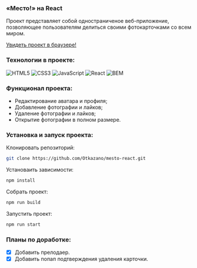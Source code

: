 ### «‎Место!»‎ на React
Проект представляет собой одностраниченое веб-приложение, позволяющее пользователям делиться своими фотокарточками со всем миром. 

[Увидеть проект в браузере!](https://otkazano.github.io/mesto-react/)

### Технологии в проекте:  
![HTML5](https://img.shields.io/badge/html5-%23E34F26.svg?style=for-the-badge&logo=html5&logoColor=white)
![CSS3](https://img.shields.io/badge/css3-%231572B6.svg?style=for-the-badge&logo=css3&logoColor=white)
![JavaScript](https://img.shields.io/badge/javascript-%23323330.svg?style=for-the-badge&logo=javascript&logoColor=%23F7DF1E)
![React](https://img.shields.io/badge/react-%2320232a.svg?style=for-the-badge&logo=react&logoColor=%2361DAFB)
![BEM](https://img.shields.io/badge/BEM-74aa9c?style=for-the-badge)

### Функционал проекта:
* Редактирование аватара и профиля;
* Добавление фотографии и лайков;
* Удаление фотографии и лайков;
* Открытие фотографии в полном размере.

### Установка и запуск проекта: 
Клонировать репозиторий:
```bash
git clone https://github.com/Otkazano/mesto-react.git
```
Установаить зависимости:
```bash
npm install
```
Собрать проект:
```bash
npm run build
```
Запустить проект:
```bash
npm run start
```

### Планы по доработке:
- [X] Добавить прелодаер.
- [X] Добавить попап подтверждения удаления карточки.
